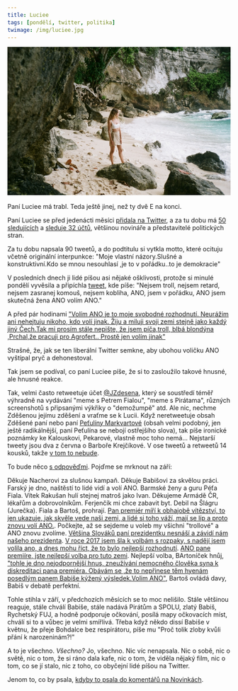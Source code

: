 ```yaml
---
title: Luciee
tags: [pondělí, twitter, politika]
twimage: /img/luciee.jpg
---
```


![cover](/img/luciee.jpg)


Paní Luciee má trabl. Teda ještě jinej, než ty dvě E na konci. 

Paní Luciee se před jedenácti měsíci [přidala na Twitter](https://twitter.com/LucieZapi/with_replies), a za tu dobu má [50 sledujících](https://twitter.com/LucieZapi/followers) a [sleduje 32 účtů](https://twitter.com/LucieZapi/following), většinou novináře a představitelé politických stran.

Za tu dobu napsala 90 tweetů, a do podtitulu si vytkla motto, které ocituju včetně originální interpunkce: "Moje vlastní názory.Slušné a konstruktivní.Kdo se mnou nesouhlasí ,je to v pořádku..to je demokracie"

V posledních dnech ji lidé píšou asi nějaké ošklivosti, protože si minulé pondělí vyvěsila a připíchla [tweet](https://twitter.com/LucieZapi/status/1434966141890449412), kde píše: "Nejsem troll, nejsem retard, nejsem zasranej komouš, nejsem kobliha, ANO, jsem v pořádku, ANO jsem skutečná žena ANO volím ANO."

A před pár hodinami ["Volím ANO je to moje svobodné rozhodnutí. Neurážim ani nehejtuju nikoho, kdo volí jinak. Žiju a miluji svoji zemi stejně jako každý jiný Čech.Tak mi prosím stále nepište, že jsem píča,troll, blbá blondýna ,Prchal,že pracuji pro Agrofert.. Prostě jen volím jinak"](https://twitter.com/LucieZapi/status/1437150083838062593)

Strašné, že, jak se ten liberální Twitter semkne, aby ubohou voličku ANO vyštípal pryč a dehonestoval.

Tak jsem se podíval, co paní Luciee píše, že si to zasloužilo takové hnusné, ale hnusné reakce.

Tak, velmi často retweetuje účet [@JZdesena](https://twitter.com/JZdesena), který se soustředí téměř výhradně na vydávání "meme s Petrem Fialou", "meme s Pirátama", různých screenshotů s připsanými výkřiky o "demožumpě" atd. Ale nic, nechme Zděšenou jejímu zděšení a vraťme se k Lucii. Když neretweetuje obsah Zděšené paní nebo paní [Peťulíny Markvartové](https://twitter.com/PeulnaMarkvart1) (obsah velmi podobný, jen ještě radikálnější, paní Peťulína se nebojí ostřejšího slova), tak píše ironické poznámky ke Kalouskovi, Pekarové, vlastně moc toho nemá... Nejstarší tweety jsou dva z června o Barboře Krejčíkové. V ose tweetů a retweetů 14 kousků, takže [v tom to nebude](https://twitter.com/LucieZapi).

To bude něco [s odpověďmi](https://twitter.com/LucieZapi/with_replies). Pojďme se mrknout na září:

Děkuje Nacherovi za slušnou kampaň. Děkuje Babišovi za skvělou práci. Farský je dno, naštěstí to lidé vidí a volí ANO. Barmské ženy a guru Péťa Fiala. Vítek Rakušan hulí stejnej matroš jako Ivan. Děkujeme Armádě ČR, lékařům a dobrovolníkům. Ferjenčík mi chce zabavit byt. Debil na Šlágru (Jurečka). Fiala a Bartoš, prohrají. [Pan premiér míří k obhajobě vítězství, to jen ukazuje, jak skvěle vede naši zemi, a lidé si toho váží, mají se líp a proto znovu volí ANO.](https://twitter.com/LucieZapi/status/1435124129909313538). Počkejte, až se sejdeme u voleb my všichni "trollové" a ANO znovu zvolíme. [Většina Slováků paní prezidentku nesnáší a závidí nám našeho prezidenta](https://twitter.com/LucieZapi/status/1434813771294380033). [V roce 2017 jsem šla k volbám s rozpaky, s nadějí jsem volila ano, a dnes mohu říct, že to bylo nejlepší rozhodnutí](https://twitter.com/LucieZapi/status/1434614419745644548). [ANO pane premiíre, jste nejlepší volba pro tuto zemi](https://twitter.com/LucieZapi/status/1434604215507300354). Nejlepší volba, BArtoníček hnůj, ["tohle je dno nejodpornější hnus, zneužívání nemocného člověka syna k diskreditaci pana premiéra. Obávám se ,že to nepřinese těm hyenám posedlým panem Babiše kýžený výsledek.Volim ANO"](https://twitter.com/LucieZapi/status/1433419704832458753), Bartoš ovládá davy, Babiš v debatě perfektní.

Tohle stihla v září, v předchozích měsících se to moc nelišilo. Stále většinou reaguje, stále chválí Babiše, stále nadává Pirátům a SPOLU, zlatý Babiš, Rychetský FUJ, a hodně podporuje očkování, posílá mapy očkovacích míst, chválí si to a vůbec je velmi smířlivá. Třeba když někdo dissí Babiše v květnu, že přeje Bohdalce bez respirátoru, píše mu "Proč tolik zloby kvůli přání k narozeninám?!"

A to je všechno. _Všechno?_ Jo, všechno. Nic víc nenapsala. Nic o sobě, nic o světě, nic o tom, že si ráno dala kafe, nic o tom, že viděla nějaký film, nic o tom, co se jí stalo, nic z toho, co obyčejní lidé píšou na Twitter.

Jenom to, co by psala, [kdyby to psala do komentářů na Novinkách](https://twitter.com/adent/status/1434461013118754818).